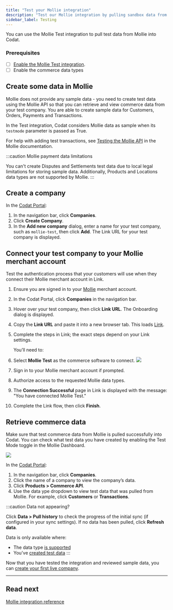 ```yaml
---
title: "Test your Mollie integration"
description: "Test our Mollie integration by pulling sandbox data from a test company"
sidebar_label: Testing
---
```


You can use the Mollie Test integration to pull test data from Mollie into Codat.

### Prerequisites

- [ ] [Enable the Mollie Test integration](/integrations/commerce/mollie/commerce-mollie-setup).
- [ ] Enable the commerce data types

## Create some data in Mollie

Mollie does not provide any sample data - you need to create test data using the Mollie API so that you can retrieve and view commerce data from your test company. You are able to create sample data for Customers, Orders, Payments and Transactions.

In the Test integration, Codat considers Mollie data as sample when its `testmode` parameter is passed as True.

For help with adding test transactions, see <a className="external" href="https://docs.mollie.com/overview/testing" target="_blank">Testing the Mollie API</a> in the Mollie documentation.

:::caution Mollie payment data limitations

You can't create Disputes and Settlements test data due to local legal limitations for storing sample data. Additionally, Products and Locations data types are not supported by Mollie.
:::

## Create a company

In the <a href="https://app.codat.io" target="_blank">Codat Portal</a>:

1. In the navigation bar, click **Companies**.
2. Click **Create Company**.
3. In the **Add new company** dialog, enter a name for your test company, such as `mollie-test`, then click **Add**. The Link URL for your test company is displayed.

## Connect your test company to your Mollie merchant account

Test the authentication process that your customers will use when they connect their Mollie merchant account in Link.

1. Ensure you are signed in to your <a className="external" href="https://www.mollie.com/en" target="_blank">Mollie</a> merchant account.
2. In the Codat Portal, click **Companies** in the navigation bar.
3. Hover over your test company, then click **Link URL**. The Onboarding dialog is displayed.
4. Copy the **Link URL** and paste it into a new browser tab. This loads [Link](/auth-flow/overview).
5. Complete the steps in Link; the exact steps depend on your Link settings.

   You’ll need to:

6. Select **Mollie Test** as the commerce software to connect.
   <img src="/img/old/19b0bff-36001_Mollie_-_selection.PNG" />
7. Sign in to your Mollie merchant account if prompted.
8. Authorize access to the requested Mollie data types.
9. The **Connection Successful** page in Link is displayed with the message: "You have connected Mollie Test."
10. Complete the Link flow, then click **Finish**.

## Retrieve commerce data

Make sure that test commerce data from Mollie is pulled successfully into Codat. You can check what test data you have created by enabling the Test Mode toggle in the Mollie Dashboard.

<img src="/img/old/762109c-36001_Mollie_-_test_toggle.PNG" />

In the <a href="https://app.codat.io" target="_blank">Codat Portal</a>:

1. In the navigation bar, click **Companies**.
2. Click the name of a company to view the company’s data.
4. Click **Products > Commerce API**.
5. Use the data ype dropdown to view test data that was pulled from Mollie. For example, click **Customers** or **Transactions**.

:::caution Data not appearing?

Click **Data > Pull history** to check the progress of the initial sync (if configured in your sync settings). If no data has been pulled, click **Refresh data**.

Data is only available where:
- The data type [is supported](https://knowledge.codat.io/supported-features/commerce?view=tab-by-integration&integrationKey=dxfw)
- You've [created test data](#create-some-data-in-mollie)
:::

Now that you have tested the integration and reviewed sample data, you can [create your first live company](/configure/portal/companies#add-a-new-company).

---

## Read next

[Mollie integration reference](/integrations/commerce/mollie/mollie-integration-reference)
